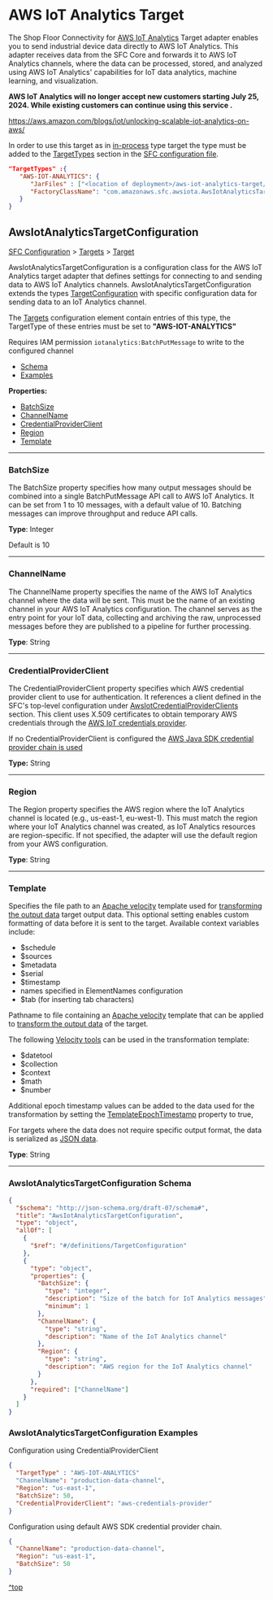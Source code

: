 # AWS IoT Analytics Target

The Shop Floor Connectivity for  [AWS IoT Analytics](https://aws.amazon.com/iot-analytics/) Target adapter enables you to send industrial device data directly to AWS IoT Analytics. This adapter receives data from the SFC Core and forwards it to AWS IoT Analytics channels, where the data can be processed, stored, and analyzed using AWS IoT Analytics' capabilities for IoT data analytics, machine learning, and visualization. 

**AWS IoT Analytics will no longer accept new customers starting July 25, 2024. While existing customers can continue using this service .**

https://aws.amazon.com/blogs/iot/unlocking-scalable-iot-analytics-on-aws/



In order to use this target as in [in-process](../sfc-running-targets.md#running-targets-in-process) type target the type must be added to the [TargetTypes](../core/sfc-configuration.md#TargetTypes) section in the [SFC configuration file](../core/sfc-configuration.md).

```json
"TargetTypes" :{
   "AWS-IOT-ANALYTICS": {
      "JarFiles" : ["<location of deployment>/aws-iot-analytics-target/lib"],
      "FactoryClassName": "com.amazonaws.sfc.awsiota.AwsIotAnalyticsTargetWriter"
   }
}
```



## AwsIotAnalyticsTargetConfiguration

[SFC Configuration](../core/sfc-configuration.md) > [Targets](../core/sfc-configuration.md#targets) >  [Target](../core/target-configuration.md) 

AwsIotAnalyticsTargetConfiguration is a configuration class for the AWS IoT Analytics target adapter that defines settings for connecting to and sending data to AWS IoT Analytics channels. AwsIotAnalyticsTargetConfiguration extends the types [TargetConfiguration](../core/target-configuration.md) with specific configuration data for sending data to an IoT Analytics channel. 

The [Targets](../core/sfc-configuration.md#targets) configuration element contain entries of this type, the TargetType of these entries must be set to **"AWS-IOT-ANALYTICS"**

Requires IAM permission `iotanalytics:BatchPutMessage` to write to the configured channel

- [Schema](#awsiotanalyticstargetconfiguration-schema)
- [Examples](#awsiotanalyticstargetconfiguration-examples)

**Properties:**

- [BatchSize](#batchsize)
- [ChannelName](#channelname)
- [CredentialProviderClient](#credentialproviderclient)
- [Region](#region)
- [Template](#template)

---
### BatchSize
The BatchSize property specifies how many output messages should be combined into a single BatchPutMessage API call to AWS IoT Analytics. It can be set from 1 to 10 messages, with a default value of 10. Batching messages can improve throughput and reduce API calls.

**Type**: Integer

Default is 10

---
### ChannelName
The ChannelName property specifies the name of the AWS IoT Analytics channel where the data will be sent. This must be the name of an existing channel in your AWS IoT Analytics configuration. The channel serves as the entry point for your IoT data, collecting and archiving the raw, unprocessed messages before they are published to a pipeline for further processing.

**Type**: String

---
### CredentialProviderClient

The CredentialProviderClient property specifies which AWS credential provider client to use for authentication. It references a client defined in the SFC's top-level configuration under [AwsIotCredentialProviderClients](../core/sfc-configuration.md#awsiotcredentialproviderclients) section. This client uses X.509 certificates to obtain temporary AWS credentials through the  [AWS IoT credentials provider](../sfc-aws-service-credentials.md).

If no CredentialProviderClient is configured the [AWS Java SDK credential provider chain is used](https://docs.aws.amazon.com/sdk-for-java/latest/developer-guide/credentials.html#credentials-chain)

**Type:** String

---

### 

### Region

The Region property specifies the AWS region where the IoT Analytics channel is located (e.g., us-east-1, eu-west-1). This must match the region where your IoT Analytics channel was created, as IoT Analytics resources are region-specific. If not specified, the adapter will use the default region from your AWS configuration.

**Type**: String



---

### Template

Specifies the file path to an [Apache velocity](https://velocity.apache.org/)  template used for  [transforming the output data](../sfc-target-templates.md) target output data. This optional setting enables custom formatting of data before it is sent to the target. Available context variables include:

- $schedule
- $sources
- $metadata
- $serial
- $timestamp
- names specified in ElementNames configuration
- $tab (for inserting tab characters)

Pathname to file containing an [Apache velocity](https://velocity.apache.org/) template that can be applied to [transform the output data](../sfc-target-templates.md) of the target.

The following [Velocity tools](https://velocity.apache.org/tools/3.1/tools-summary.html) can be used in the transformation template:

- $datetool
- $collection
- $context
- $math
- $number

Additional epoch timestamp values can be added to the data used for the transformation by setting the [TemplateEpochTimestamp](../core/target-configuration.md#templateepochtimestamp) property to true,

For targets where the data does not require specific output format, the data is serialized as [JSON data](../sfc-data-format.md#sfc-output-data-schemas).

**Type**: String

---

### AwsIotAnalyticsTargetConfiguration Schema

```json
{
  "$schema": "http://json-schema.org/draft-07/schema#",
  "title": "AwsIotAnalyticsTargetConfiguration",
  "type": "object",
  "allOf": [
    {
      "$ref": "#/definitions/TargetConfiguration"
    },
    {
      "type": "object",
      "properties": {
        "BatchSize": {
          "type": "integer",
          "description": "Size of the batch for IoT Analytics messages",
          "minimum": 1
        },
        "ChannelName": {
          "type": "string",
          "description": "Name of the IoT Analytics channel"
        },
        "Region": {
          "type": "string",
          "description": "AWS region for the IoT Analytics channel"
        }
      },
      "required": ["ChannelName"]
    }
  ]
}

```

### AwsIotAnalyticsTargetConfiguration Examples

Configuration using CredentialProviderClient

```json
{
  "TargetType" : "AWS-IOT-ANALYTICS"
  "ChannelName": "production-data-channel",
  "Region": "us-east-1",
  "BatchSize": 50,
  "CredentialProviderClient": "aws-credentials-provider"
}

```

Configuration using  default AWS SDK credential provider chain.

```json
{
  "ChannelName": "production-data-channel",
  "Region": "us-east-1",
  "BatchSize": 50
}

```

[^top](#aws-iot-analytics-target)

